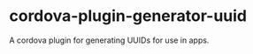 cordova-plugin-generator-uuid
=============================

A cordova plugin for generating UUIDs for use in apps.
